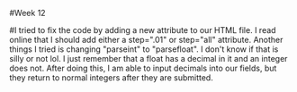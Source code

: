 #Week 12 

#I tried to fix the code by adding a new attribute to our HTML file. I read online that I should add either a step=".01" or step="all" attribute. Another things I tried is changing "parseint" to "parsefloat". I don't know if that is silly or not lol. I just remember that a float has a decimal in it and an integer does not. After doing this, I am able to input decimals into our fields, but they return to normal integers after they are submitted.